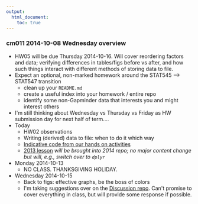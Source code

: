 ```yaml
---
output:
  html_document:
    toc: true
---
```


### cm011 2014-10-08 Wednesday overview

  * HW05 will be due Thursday 2014-10-16. Will cover reordering factors and data; verifying differences in tables/figs before vs after, and how such things interact with different methods of storing data to file.
  * Expect an optional, non-marked homework around the STAT545 --> STAT547 transition
    - clean up your `README.md`
    - create a useful index into your homework / entire repo
    - identify some non-Gapminder data that interests you and might interest others
  * I'm still thinking about Wednesday vs Thursday vs Friday as HW submission day for next half of term....
  * Today
    - HW02 observations
    - Writing (derived) data to file: when to do it which way
    - [Indicative code from our hands on activities](https://github.com/STAT545-UBC/STAT545-UBC.github.io/blob/master/cm011_files-out-in-script.r)
    - [2013 lesson](http://www.stat.ubc.ca/~jenny/STAT545A/block05_getNumbersOut.html) *will be brought into 2014 repo; no major content change but will, e.g., switch over to `dplyr`*
  * Monday 2014-10-13
    - NO CLASS. THANKSGIVING HOLIDAY.
  * Wednesday 2014-10-15 
    - Back to figs: effective graphs, be the boss of colors
    - I'm taking suggestions over on the [Discussion repo](https://github.com/STAT545-UBC/Discussion/issues/36). Can't promise to cover everything in class, but will provide some response if possible.
